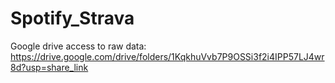 # Spotify_Strava
Google drive access to raw data: https://drive.google.com/drive/folders/1KqkhuVvb7P9OSSi3f2i4IPP57LJ4wr8d?usp=share_link
